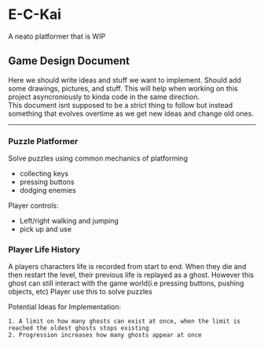 # E-C-Kai

A neato platformer that is WIP

## Game Design Document

Here we should write ideas and stuff we want to implement. Should add some drawings, pictures, and stuff. This will help when working on this project asyncroniously to kinda code in the same direction.  
This document isnt supposed to be a strict thing to follow but instead something that evolves overtime as we get new ideas and change old ones.

---

### Puzzle Platformer

Solve puzzles using common mechanics of platforming
- collecting keys
- pressing buttons
- dodging enemies

Player controls:
- Left/right walking and jumping
- pick up and use

### Player Life History

A players characters life is recorded from start to end. When they die and then restart the level, their previous life is replayed as a ghost. However this ghost can still interact with the game world(i.e pressing buttons, pushing objects, etc) Player use this to solve puzzles

Potential Ideas for Implementation:
    
    1. A limit on how many ghosts can exist at once, when the limit is reached the oldest ghosts stops existing
    2. Progression increases how many ghosts appear at once
